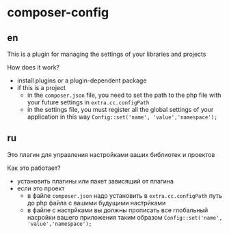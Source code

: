 # composer-config

## en
This is a plugin for managing the settings of your libraries and projects

How does it work?
 
 - install plugins or a plugin-dependent package
 - if this is a project 
   - in the `composer.json` file, you need to set the path to the php file with your future settings in `extra.cc.configPath`
   - in the settings file, you must register all the global settings of your application in this way `Config::set('name', 'value','namespace');`

## ru
Это плагин для управления настройками ваших библиотек и проектов

Как это работает?

 - установить плагины или пакет зависящий от плагина
 - если это проект 
   - в файле `composer.json` надо установить в `extra.сc.configPath` путь до php файла с вашими будущими настрйками
   - в файле с настрйками вы должны прописать все глобальный насройки вашего приложения таким образом `Config::set('name', 'value','namespace');`